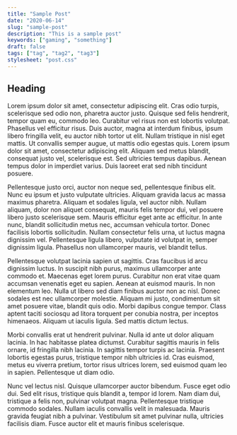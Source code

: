 ```yaml
---
title: "Sample Post"
date: "2020-06-14"
slug: "sample-post"
description: "This is a sample post"
keywords: ["gaming", "something"]
draft: false
tags: ["tag", "tag2", "tag3"]
stylesheet: "post.css"
---
```


## Heading

Lorem ipsum dolor sit amet, consectetur adipiscing elit. Cras odio turpis, scelerisque sed odio non, pharetra auctor justo. Quisque sed felis hendrerit, tempor quam eu, commodo leo. Curabitur vel risus non est lobortis volutpat. Phasellus vel efficitur risus. Duis auctor, magna at interdum finibus, ipsum libero fringilla velit, eu auctor nibh tortor ut elit. Nullam tristique in nisl eget mattis. Ut convallis semper augue, ut mattis odio egestas quis. Lorem ipsum dolor sit amet, consectetur adipiscing elit. Aliquam sed metus blandit, consequat justo vel, scelerisque est. Sed ultricies tempus dapibus. Aenean tempus dolor in imperdiet varius. Duis laoreet erat sed nibh tincidunt posuere.

Pellentesque justo orci, auctor non neque sed, pellentesque finibus elit. Nunc eu ipsum et justo vulputate ultricies. Aliquam gravida lacus ac massa maximus pharetra. Aliquam et sodales ligula, vel auctor nibh. Nullam aliquam, dolor non aliquet consequat, mauris felis tempor dui, vel posuere libero justo scelerisque sem. Mauris efficitur eget ante ac efficitur. In ante nunc, blandit sollicitudin metus nec, accumsan vehicula tortor. Donec facilisis lobortis sollicitudin. Nullam consectetur felis urna, ut luctus magna dignissim vel. Pellentesque ligula libero, vulputate id volutpat in, semper dignissim ligula. Phasellus non ullamcorper mauris, vel blandit tellus.

Pellentesque volutpat lacinia sapien ut sagittis. Cras faucibus id arcu dignissim luctus. In suscipit nibh purus, maximus ullamcorper ante commodo et. Maecenas eget lorem purus. Curabitur non erat vitae quam accumsan venenatis eget eu sapien. Aenean at euismod mauris. In non elementum leo. Nulla ut libero sed diam finibus auctor non ac nisl. Donec sodales est nec ullamcorper molestie. Aliquam mi justo, condimentum sit amet posuere vitae, blandit quis odio. Morbi dapibus congue tempor. Class aptent taciti sociosqu ad litora torquent per conubia nostra, per inceptos himenaeos. Aliquam ut iaculis ligula. Sed mattis dictum lectus.

Morbi convallis erat ut hendrerit pulvinar. Nulla id ante ut dolor aliquam lacinia. In hac habitasse platea dictumst. Curabitur sagittis mauris in felis ornare, id fringilla nibh lacinia. In sagittis tempor turpis ac lacinia. Praesent lobortis egestas purus, tristique tempor nibh ultricies id. Cras euismod, metus eu viverra pretium, tortor risus ultrices lorem, sed euismod quam leo in sapien. Pellentesque ut diam odio.

Nunc vel lectus nisl. Quisque ullamcorper auctor bibendum. Fusce eget odio dui. Sed elit risus, tristique quis blandit a, tempor id lorem. Nam diam dui, tristique a felis non, pulvinar volutpat magna. Pellentesque tristique commodo sodales. Nullam iaculis convallis velit in malesuada. Mauris gravida feugiat nibh a pulvinar. Vestibulum sit amet pulvinar nulla, ultricies facilisis diam. Fusce auctor elit et mauris finibus scelerisque. 
